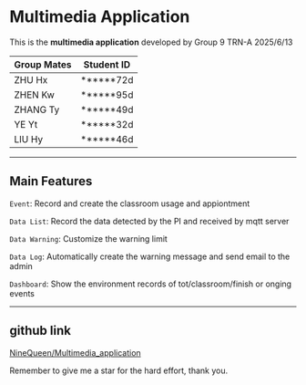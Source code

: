 # Multimedia Application

This is the **multimedia application** developed by Group 9 TRN-A 2025/6/13

| Group Mates  | Student ID |
| ----- | -----|
| ZHU Hx  | ******72d |
| ZHEN Kw  | ******95d |
| ZHANG Ty | ******49d |
| YE Yt     | ******32d |
| LIU Hy   | ******46d |
---
## Main Features
`Event`: Record and create the classroom usage and appiontment

`Data List`: Record the data detected by the PI and received by mqtt server

`Data Warning`: Customize the warning limit

`Data Log`: Automatically create the warning message and send email to the admin

`Dashboard`: Show the environment records of tot/classroom/finish or onging events

---
## github link
[NineQueen/Multimedia_application](https://github.com/NineQueen/Multimedia_application/tree/main)

Remember to give me a star for the hard effort, thank you.
